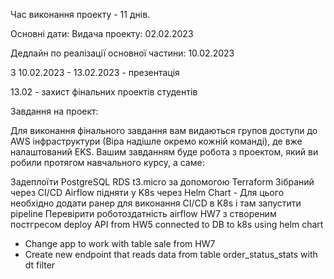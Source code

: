 Час виконання проекту - 11 днів.

Основні дати: Видача проекту: 02.02.2023

Дедлайн по реалізації основної частини: 10.02.2023

З 10.02.2023 - 13.02.2023 - презентація

13.02 - захист фінальних проектів студентів



Завдання на проект:

Для виконання фінального завдання вам видаються групов доступи до AWS інфраструктури (Віра надішле окремо кожній команді), де вже налаштований EKS. Вашим завданням буде робота з проектом, який ви робили протягом навчального курсу, а саме:

Задеплоїти PostgreSQL RDS t3.micro за допомогою Terraform
Зібраний через CI/CD Airflow підняти у K8s через Helm Chart
     -  Для цього необхідно додати ранер для виконання CI/CD в K8s і там запустити pipeline
Перевірити роботоздатність airflow HW7 з створеним постгресом
deploy API from HW5 connected to DB to k8s using helm chart
- Change app to work with table sale from HW7   
- Create new endpoint that reads data from table order_status_stats with dt filter

